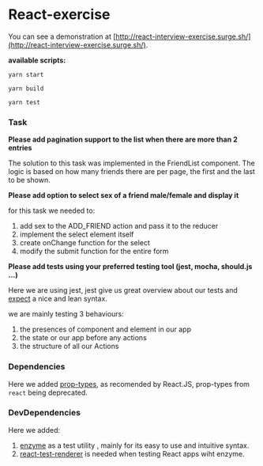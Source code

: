 # React-exercise

You can see a demonstration at [http://react-interview-exercise.surge.sh/](http://react-interview-exercise.surge.sh/).

**available scripts:**

`yarn start`

`yarn build`

`yarn test`

### Task

**Please add pagination support to the list when there are more than 2 entries**

The solution to this task was implemented in the FriendList component.
The logic is based on how many friends there are per page, the first and the last to be shown.


**Please add option to select sex of a friend male/female and display it**

for this task we needed to:
1. add sex to the ADD_FRIEND action and pass it to the reducer
2. implement the select element itself
3. create onChange function for the select
4. modify the submit function for the entire form


**Please add tests using your preferred testing tool (jest, mocha, should.js ...)**

Here we are using jest, jest give us great overview about our tests and [expect](https://github.com/mjackson/expect) a nice and lean syntax.

we are mainly testing 3 behaviours:
1. the presences of component and element in our app
2. the state or our app before any actions
3. the structure of all our Actions

### Dependencies

Here we added [prop-types](https://github.com/facebook/prop-types), as recomended by React.JS, prop-types from `react` being deprecated.

### DevDependencies

Here we added:
1. [enzyme](https://github.com/airbnb/enzyme) as a test utility , mainly for its easy to use and intuitive syntax.
2. [react-test-renderer](https://www.npmjs.com/package/react-test-renderer) is needed when testing React apps wiht enzyme.
